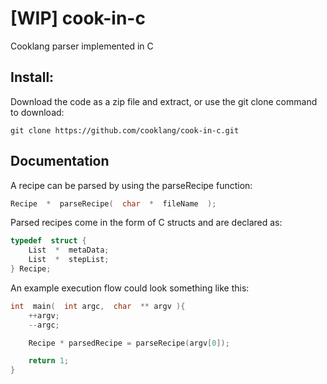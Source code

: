 
  

# [WIP] cook-in-c

  

Cooklang parser implemented in C

  

  

## Install:

 
Download the code as a zip file and extract, or use the git clone command to download:

```
git clone https://github.com/cooklang/cook-in-c.git
```

  

  

## Documentation


A recipe can be parsed by using the parseRecipe function:
```C
Recipe  *  parseRecipe(  char  *  fileName  );
```
Parsed recipes come in the form of C structs and are declared as:
```C
typedef  struct {
	List  *  metaData;
	List  *  stepList;
} Recipe;
```

An example execution flow could look something like this:
```C
int  main(  int argc,  char  ** argv ){
	++argv;
	--argc;

	Recipe * parsedRecipe = parseRecipe(argv[0]);

	return 1;
}
```
